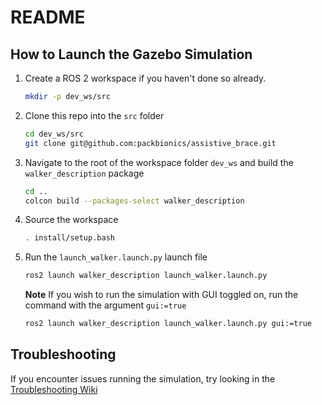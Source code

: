 # README

## How to Launch the Gazebo Simulation

1. Create a ROS 2 workspace if you haven't done so already.
   ```bash
   mkdir -p dev_ws/src
   ```
2. Clone this repo into the `src` folder
   ```bash
   cd dev_ws/src
   git clone git@github.com:packbionics/assistive_brace.git
   ```
3. Navigate to the root of the workspace folder `dev_ws` and build the `walker_description` package
   ```bash
   cd ..
   colcon build --packages-select walker_description
   ```
4. Source the workspace
   ```bash
   . install/setup.bash
   ``` 
6. Run the `launch_walker.launch.py` launch file
   ```bash
   ros2 launch walker_description launch_walker.launch.py
   ```
   **Note** If you wish to run the simulation with GUI toggled on, run the command with the argument `gui:=true`
   ```bash
   ros2 launch walker_description launch_walker.launch.py gui:=true
   ```
## Troubleshooting
If you encounter issues running the simulation, try looking in the [Troubleshooting Wiki](https://github.com/packbionics/assistive_brace/wiki/Troubleshooting)
